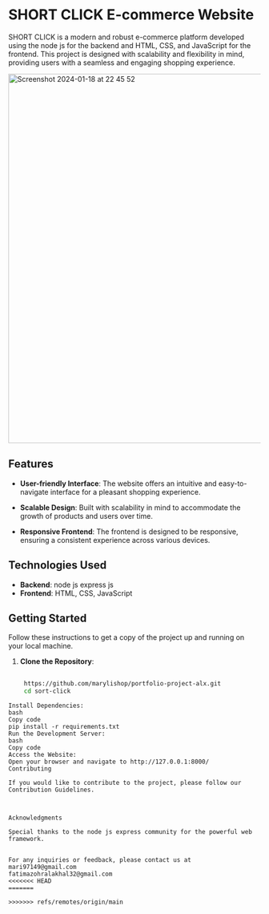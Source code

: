 # SHORT CLICK E-commerce Website

SHORT CLICK is a modern and robust e-commerce platform developed using the node js for the backend and HTML, CSS, and JavaScript for the frontend. This project is designed with scalability and flexibility in mind, providing users with a seamless and engaging shopping experience.

<img width="737" alt="Screenshot 2024-01-18 at 22 45 52" src="https://github.com/marylishop/portfolio-project-alx/assets/127736868/483d2e7c-075e-4c2c-b23f-9fd026dcd5b1">

## Features

- **User-friendly Interface**: The website offers an intuitive and easy-to-navigate interface for a pleasant shopping experience.

- **Scalable Design**: Built with scalability in mind to accommodate the growth of products and users over time.

- **Responsive Frontend**: The frontend is designed to be responsive, ensuring a consistent experience across various devices.

## Technologies Used

- **Backend**: node js express js 
- **Frontend**: HTML, CSS, JavaScript

## Getting Started

Follow these instructions to get a copy of the project up and running on your local machine.

1. **Clone the Repository**:
   ```bash
  
    https://github.com/marylishop/portfolio-project-alx.git
    cd sort-click
 ```
Install Dependencies:
bash
Copy code
pip install -r requirements.txt
Run the Development Server:
bash
Copy code
Access the Website:
Open your browser and navigate to http://127.0.0.1:8000/
Contributing

If you would like to contribute to the project, please follow our Contribution Guidelines.



Acknowledgments

Special thanks to the node js express community for the powerful web framework.


For any inquiries or feedback, please contact us at 
mari97149@gmail.com 
fatimazohralakhal32@gmail.com
<<<<<<< HEAD
=======

>>>>>>> refs/remotes/origin/main
